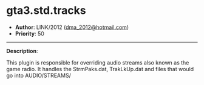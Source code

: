 gta3.std.tracks
=========================================================================
 + __Author__:   LINK/2012 (<dma_2012@hotmail.com>)
 + __Priority__: 50

*************************************************************************

__Description__:

 This plugin is responsible for overriding audio streams also known as the game radio.
 It handles the StrmPaks.dat, TrakLkUp.dat and files that would go into AUDIO/STREAMS/

